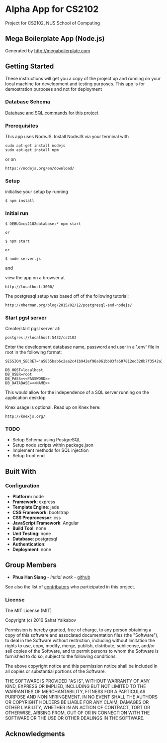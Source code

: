 # Alpha App for CS2102

Project for CS2102, NUS School of Computing

## Mega Boilerplate App (Node.js)

Generated by http://megaboilerplate.com

## Getting Started

These instructions will get you a copy of the project up and running on your local machine for development and testing purposes. This app is for demostration purposes and not for deployment

### Database Schema

[Database and SQL commands for this project](docs/databaseSchema.md)

### Prerequisites

This app uses NodeJS. Install NodeJS via your terminal with 

```
sudo apt-get install nodejs
sudo apt-get install npm
```
or on

```
https://nodejs.org/en/download/
```

### Setup

initialise your setup by running

```
$ npm install
```

### Initial run

```
$ DEBUG=cs2102database:* npm start

or

$ npm start

or

$ node server.js

```

and

view the app on a browser at 

```
http://localhost:3000/
```

The postgresql setup was based off of the following tutorial: 

```
http://mherman.org/blog/2015/02/12/postgresql-and-nodejs/
```

### Start pgsl server
Create/start pgsl server at:

```
postgres://localhost:5432/cs2102
```

Enter the development database name, password and user in a '.env' file in root in the following format:

```
SESSION_SECRET='a5855bab6c2aa2c41b942ef96a061bb83fa607812ed328b7f3542a383d794b5d'

DB_HOST=localhost
DB_USER=root
DB_PASS=<<PASSWORD>>
DB_DATABASE=<<NAME>>
```

This would allow for the independence of a SQL server running on the application desktop

Knex usage is optional. Read up on Knex here:

```
http://knexjs.org/
```

### TODO
- Setup Schema using PostgreSQL
- Setup node scripts within package.json
- Implement methods for SQL injection
- Setup front end

## Built With
### Configuration
- **Platform:** node
- **Framework**: express
- **Template Engine**: jade
- **CSS Framework**: bootstrap
- **CSS Preprocessor**: css
- **JavaScript Framework**: Angular
- **Build Tool**: none
- **Unit Testing**: none
- **Database**: postgresql
- **Authentication**: 
- **Deployment**: none

## Group Members

* **Phua Han Siang** - *Initial work* - [github](https://github.com/hansiang93)

See also the list of [contributors](https://github.com/your/project/contributors) who participated in this project.


### License
The MIT License (MIT)

Copyright (c) 2016 Sahat Yalkabov

Permission is hereby granted, free of charge, to any person obtaining a copy of this software and associated documentation files (the "Software"), to deal in the Software without restriction, including without limitation the rights to use, copy, modify, merge, publish, distribute, sublicense, and/or sell copies of the Software, and to permit persons to whom the Software is furnished to do so, subject to the following conditions:

The above copyright notice and this permission notice shall be included in all copies or substantial portions of the Software.

THE SOFTWARE IS PROVIDED "AS IS", WITHOUT WARRANTY OF ANY KIND, EXPRESS OR IMPLIED, INCLUDING BUT NOT LIMITED TO THE WARRANTIES OF MERCHANTABILITY, FITNESS FOR A PARTICULAR PURPOSE AND NONINFRINGEMENT. IN NO EVENT SHALL THE AUTHORS OR COPYRIGHT HOLDERS BE LIABLE FOR ANY CLAIM, DAMAGES OR OTHER LIABILITY, WHETHER IN AN ACTION OF CONTRACT, TORT OR OTHERWISE, ARISING FROM, OUT OF OR IN CONNECTION WITH THE SOFTWARE OR THE USE OR OTHER DEALINGS IN THE SOFTWARE.



## Acknowledgments